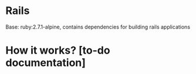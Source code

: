 # Rails

Base: ruby:2.7.1-alpine, contains dependencies for building rails applications

# How it works? [to-do documentation]
